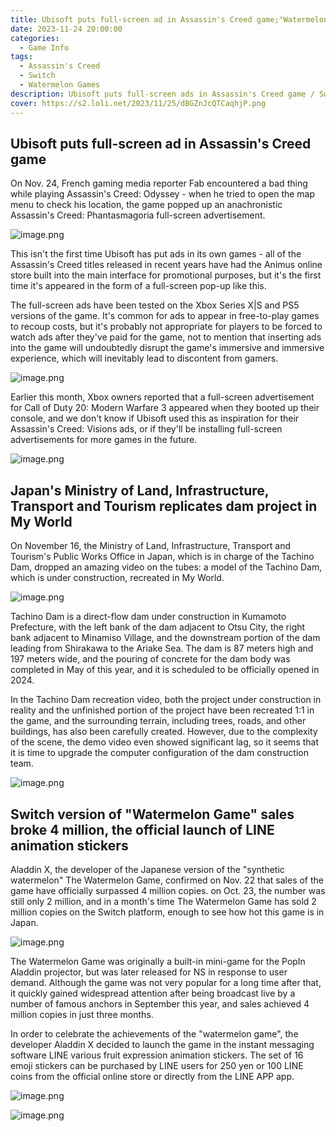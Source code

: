 ```yaml
---
title: Ubisoft puts full-screen ad in Assassin's Creed game;"Watermelon Game" sales broke 4 million
date: 2023-11-24 20:00:00
categories:
  - Game Info
tags:
  - Assassin's Creed
  - Switch
  - Watermelon Games
description: Ubisoft puts full-screen ads in Assassin's Creed game / Switch version of Watermelon Games breaks 4 million sales
cover: https://s2.loli.net/2023/11/25/dBGZnJcQTCaqhjP.png
---
```


## Ubisoft puts full-screen ad in Assassin's Creed game

On Nov. 24, French gaming media reporter Fab encountered a bad thing while playing Assassin's Creed: Odyssey - when he tried to open the map menu to check his location, the game popped up an anachronistic Assassin's Creed: Phantasmagoria full-screen advertisement.

![image.png](https://s2.loli.net/2023/11/25/dvcFYjR9xMQwtO6.png)

This isn't the first time Ubisoft has put ads in its own games - all of the Assassin's Creed titles released in recent years have had the Animus online store built into the main interface for promotional purposes, but it's the first time it's appeared in the form of a full-screen pop-up like this.

The full-screen ads have been tested on the Xbox Series X|S and PS5 versions of the game. It's common for ads to appear in free-to-play games to recoup costs, but it's probably not appropriate for players to be forced to watch ads after they've paid for the game, not to mention that inserting ads into the game will undoubtedly disrupt the game's immersive and immersive experience, which will inevitably lead to discontent from gamers.

![image.png](https://s2.loli.net/2023/11/25/NYqoksUaArwVTF9.png)

Earlier this month, Xbox owners reported that a full-screen advertisement for Call of Duty 20: Modern Warfare 3 appeared when they booted up their console, and we don't know if Ubisoft used this as inspiration for their Assassin's Creed: Visions ads, or if they'll be installing full-screen advertisements for more games in the future.

![image.png](https://s2.loli.net/2023/11/25/NXcvwhF2Of4l1yV.png)


## Japan's Ministry of Land, Infrastructure, Transport and Tourism replicates dam project in My World

On November 16, the Ministry of Land, Infrastructure, Transport and Tourism's Public Works Office in Japan, which is in charge of the Tachino Dam, dropped an amazing video on the tubes: a model of the Tachino Dam, which is under construction, recreated in My World.

![image.png](https://s2.loli.net/2023/11/25/WflxXHeRpGShwDQ.png)

Tachino Dam is a direct-flow dam under construction in Kumamoto Prefecture, with the left bank of the dam adjacent to Otsu City, the right bank adjacent to Minamiso Village, and the downstream portion of the dam leading from Shirakawa to the Ariake Sea. The dam is 87 meters high and 197 meters wide, and the pouring of concrete for the dam body was completed in May of this year, and it is scheduled to be officially opened in 2024.

In the Tachino Dam recreation video, both the project under construction in reality and the unfinished portion of the project have been recreated 1:1 in the game, and the surrounding terrain, including trees, roads, and other buildings, has also been carefully created. However, due to the complexity of the scene, the demo video even showed significant lag, so it seems that it is time to upgrade the computer configuration of the dam construction team.

![image.png](https://s2.loli.net/2023/11/25/mByN3ScZ2WYeIUd.png)


## Switch version of "Watermelon Game" sales broke 4 million, the official launch of LINE animation stickers

Aladdin X, the developer of the Japanese version of the "synthetic watermelon" The Watermelon Game, confirmed on Nov. 22 that sales of the game have officially surpassed 4 million copies. on Oct. 23, the number was still only 2 million, and in a month's time The Watermelon Game has sold 2 million copies on the Switch platform, enough to see how hot this game is in Japan.

![image.png](https://s2.loli.net/2023/11/25/IXRWuSYCAJ1nBH8.png)

The Watermelon Game was originally a built-in mini-game for the PopIn Aladdin projector, but was later released for NS in response to user demand. Although the game was not very popular for a long time after that, it quickly gained widespread attention after being broadcast live by a number of famous anchors in September this year, and sales achieved 4 million copies in just three months.

In order to celebrate the achievements of the "watermelon game", the developer Aladdin X decided to launch the game in the instant messaging software LINE various fruit expression animation stickers. The set of 16 emoji stickers can be purchased by LINE users for 250 yen or 100 LINE coins from the official online store or directly from the LINE APP app.

![image.png](https://s2.loli.net/2023/11/25/nLVDsXStgFj5OZw.png)

![image.png](https://s2.loli.net/2023/11/25/H5xdCfXGw83lFO9.png)


